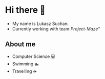 # Hi there :wave:
- My name is Lukasz Suchan.
- Currently working with team *Project-Maze"*

## About me
* Computer Science :computer:
* Swimming :swimmer:
* Travelling :airplane:
